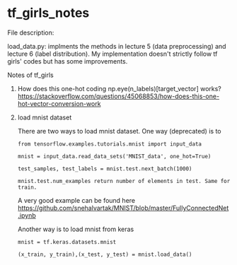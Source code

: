 # tf_girls_notes

File description:

load_data.py: implments the methods in lecture 5 (data preprocessing) and lecture 6 (label distribution). My implementation doesn't strictly follow tf girls' codes but has some improvements.

Notes of tf_girls

1. How does this one-hot coding np.eye(n_labels)[target_vector] works?
https://stackoverflow.com/questions/45068853/how-does-this-one-hot-vector-conversion-work

2. load mnist dataset

    There are two ways to load mnist dataset. One way (deprecated) is to 

       from tensorflow.examples.tutorials.mnist import input_data
 
       mnist = input_data.read_data_sets('MNIST_data', one_hot=True)
 
       test_samples, test_labels = mnist.test.next_batch(1000)
       
       mnist.test.num_examples return number of elements in test. Same for train.
       
    A very good example can be found here https://github.com/snehalvartak/MNIST/blob/master/FullyConnectedNet.ipynb
 
    Another way is to load mnist from keras
 
       mnist = tf.keras.datasets.mnist
  
       (x_train, y_train),(x_test, y_test) = mnist.load_data()
 
 
